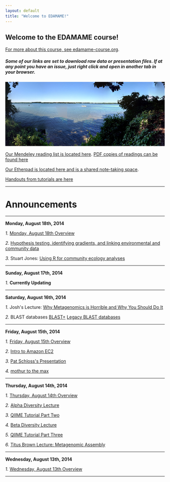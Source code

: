 ```yaml
---
layout: default
title: "Welcome to EDAMAME!"
---
```


## Welcome to the EDAMAME course!

[For more about this course, see edamame-course.org](http://edamame-course.org).

##### Some of our links are set to download raw data or presentation files. If at any point you have an issue, just right click and open in another tab in your browser.

![edamame header image](img/gull_lake.jpg)

[Our Mendeley reading list is located here](http://www.mendeley.com/groups/4688421/edamame/). [PDF copies of readings can be found here](https://github.com/edamame-course/docs/tree/gh-pages/extra/PDFs)

[Our Etherpad is located here and is a shared note-taking space](https://edamame.etherpad.mozilla.org/1).

[Handouts from tutorials are here](https://github.com/edamame-course/docs/tree/gh-pages/extra/Handouts)

-------------------------------------------------------------------------------------

# Announcements

-------------------------------------------------------------------------------------

**Monday, August 18th, 2014**

*1.* [Monday, August 18th Overview](https://edamame-course.github.io/docs/august_18.html)

*2.* [Hypothesis testing, identifying gradients, and linking environmental and community data](https://github.com/edamame-course/docs/blob/gh-pages/extra/Presentations/2014-08-18-AM_Ashley_Lecture4.pdf?raw=true)

*3.* Stuart Jones: [Using R for community ecology analyses](https://github.com/edamame-course/docs/tree/gh-pages/extra/Jones_R_Tutorial_Files)

-------------------------------------------------------------------------------------

**Sunday, August 17th, 2014**

*1.*  **Currently Updating**  

-------------------------------------------------------------------------------------

**Saturday, August 16th, 2014**  

*1.*  Josh's Lecture: [Why Metagenomics is Horrible and Why You Should Do It]()

*2.*  BLAST databases
	[BLAST+](https://edamame-course.github.io/docs/2014-08-16-running_blast_from_command_line.html)
	[Legacy BLAST databases](https://edamame-course.github.io/docs/2014-08-16-legacy_blast_db.html)

-------------------------------------------------------------------------------------

**Friday, August 15th, 2014**

*1.* [Friday, August 15th Overview](https://edamame-course.github.io/docs/august_15.html)

*2.* [Intro to Amazon EC2](https://edamame-course.github.io/docs/intro_to_ec2_instance.html)

*3.* [Pat Schloss's Presentation](http://pschloss.github.io/2014_08_15-mothur/#1)

*4.* [mothur to the max](http://www.mothur.org/wiki/MiSeq_SOP)

-------------------------------------------------------------------------------------

**Thursday, August 14th, 2014**

*1.* [Thursday, August 14th Overview](https://edamame-course.github.io/docs/august_14.html)

*2.* [Alpha Diversity Lecture](https://edamame-course.github.io/docs/extra/Presentations/2014-08-14-AM_Ashley_Lecture2.pdf?raw=true)

*3.* [QIIME Tutorial Part Two](https://edamame-course.github.io/docs/qiime_2_tutorial.html)

*4.* [Beta Diversity Lecture](https://edamame-course.github.io/docs/extra/Presentations/2014-08-14-PM_Ashley_Lecture3.pdf?raw=true)

*5.* [QIIME Tutorial Part Three](https://edamame-course.github.io/docs/qiime_3.html)

*6.* [Titus Brown Lecture: Metagenomic Assembly](2014-edamame-assembly_TBrown.pdf?=true)

-------------------------------------------------------------------------------------

**Wednesday, August 13th, 2014**

*1.* [Wednesday, August 13th Overview](https://edamame-course.github.io/docs/august_13.html)

-------------------------------------------------------------------------------------
